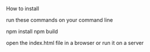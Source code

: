 How to install

run these commands on your command line

npm install
npm build

open the index.html file in a browser or run it on a server
